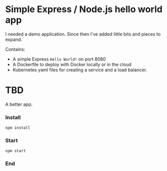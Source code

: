 # Simple Express / Node.js hello world app

I needed a demo application.  Since then I've added little bits and pieces to expand.

Contains:

  * A simple Express `Hello World!` on port 8080
  * A Dockerfile to deploy with Docker locally or in the cloud
  * Kubernetes yaml files for creating a service and a load balancer.

# TBD 

A better app.

### Install

```
npm install
```

### Start

```
npm start
```

### End
